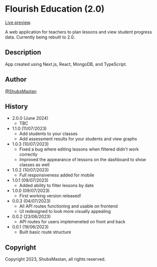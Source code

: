 # Flourish Education (2.0)

[Live preview](https://flourish-ed.vercel.app).<br />

A web application for teachers to plan lessons and view student progress data. Currently being rebuilt to 2.0.

## Description

App created using Next.js, React, MongoDB, and TypeScript.

## Author

[@ShubsMastan](https://github.com/shubsmastan)

## History

-   2.0.0 (June 2024)
    -   TBC
-   1.1.0 (11/07/2023)
    -   Add students to your classes
    -   Add assessment results for your students and view graphs
-   1.0.3 (10/07/2023)
    -   Fixed a bug where editing lessons when filtered didn't work correctly
    -   Improved the appearance of lessons on the dashboard to show classes as well
-   1.0.2 (10/07/2023)
    -   Full responsiveness added for mobile
-   1.0.1 (09/07/2023)
    -   Added ability to filter lessons by date
-   1.0.0 (09/07/2023)
    -   First working version released!
-   0.0.3 (04/07/2023)
    -   All API routes functioning and usable on frontend
    -   UI redesigned to look more visually appealing
-   0.0.2 (23/06/2023)
    -   API routes for users implemeneted on front and back
-   0.0.1 (19/06/2023)
    -   Built basic route structure

## Copyright

Copyright 2023, ShubsMastan, all rights reserved.
